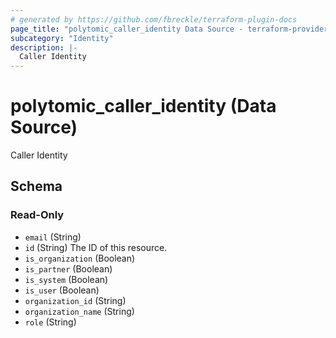 ```yaml
---
# generated by https://github.com/fbreckle/terraform-plugin-docs
page_title: "polytomic_caller_identity Data Source - terraform-provider-polytomic"
subcategory: "Identity"
description: |-
  Caller Identity
---
```


# polytomic_caller_identity (Data Source)

Caller Identity



<!-- schema generated by tfplugindocs -->
## Schema

### Read-Only

- `email` (String)
- `id` (String) The ID of this resource.
- `is_organization` (Boolean)
- `is_partner` (Boolean)
- `is_system` (Boolean)
- `is_user` (Boolean)
- `organization_id` (String)
- `organization_name` (String)
- `role` (String)


